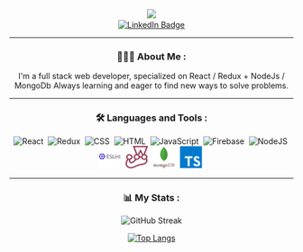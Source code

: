 <div id="header" align="center">

  <img src="https://media.giphy.com/media/jdPMeyv9rn0hZHh8n9/giphy.gif" width="100"/>
  <br>
  <a href="https://www.linkedin.com/in/luis-dudamel/">
    <img src="https://img.shields.io/badge/LinkedIn-blue?style=for-the-badge&logo=linkedin&logoColor=white" alt="LinkedIn Badge"/>
  </a>
</div>
<div align ="center" id="badges">

---

### 👨🏻‍💻 About Me :

I'm a full stack web developer, specialized on React / Redux + NodeJs / MongoDb
Always learning and eager to find new ways to solve problems.

</div>

<div align="center">
  
---

### 🛠️ Languages and Tools :

<img src="https://upload.wikimedia.org/wikipedia/commons/a/a7/React-icon.svg" title="React" alt="React" width="40" height="40"/>&nbsp;
<img src="https://raw.githubusercontent.com/reduxjs/redux/master/logo/logo.png" title="Redux" alt="Redux " width="40" height="40"/>&nbsp;
<img src="https://upload.wikimedia.org/wikipedia/commons/d/d5/CSS3_logo_and_wordmark.svg"  title="CSS3" alt="CSS" width="40" height="40"/>&nbsp;
<img src="https://upload.wikimedia.org/wikipedia/commons/6/61/HTML5_logo_and_wordmark.svg" title="HTML5" alt="HTML" width="40" height="40"/>&nbsp;
<img src="https://upload.wikimedia.org/wikipedia/commons/9/99/Unofficial_JavaScript_logo_2.svg" title="JavaScript" alt="JavaScript" width="40" height="40"/>&nbsp;
<img src="https://upload.wikimedia.org/wikipedia/commons/4/46/Touchicon-180.png" title="Firebase" alt="Firebase" width="40" height="40"/>&nbsp;
<img src="https://upload.wikimedia.org/wikipedia/commons/d/d9/Node.js_logo.svg" title="NodeJS" alt="NodeJS" width="40" height="40"/>&nbsp;
<img src="https://raw.githubusercontent.com/devicons/devicon/1119b9f84c0290e0f0b38982099a2bd027a48bf1/icons/eslint/eslint-original-wordmark.svg" title="Eslint" alt="Eslint" width="40" height="40"/>&nbsp;
<img src="https://raw.githubusercontent.com/devicons/devicon/1119b9f84c0290e0f0b38982099a2bd027a48bf1/icons/jest/jest-plain.svg" title="Jest" alt="Jest" width="40" height="40"/>&nbsp;
<img src="https://raw.githubusercontent.com/devicons/devicon/1119b9f84c0290e0f0b38982099a2bd027a48bf1/icons/mongodb/mongodb-original-wordmark.svg" title="MongoDb" alt="MongoDB" width="40" height="40"/>&nbsp;
<img src="https://raw.githubusercontent.com/devicons/devicon/1119b9f84c0290e0f0b38982099a2bd027a48bf1/icons/typescript/typescript-original.svg" title="Typescript" alt="Typescript" width="40" height="40"/>&nbsp;

---

### 📊 My Stats :

![GitHub Streak](http://github-readme-streak-stats.herokuapp.com?user=JRaulPC&theme=highcontrast&background=121212)

[![Top Langs](https://github-readme-stats.vercel.app/api/top-langs/?username=JRaulPC&layout=compact&theme=highcontrast&background=121212)](https://github.com/anuraghazra/github-readme-stats)

</div>


<!--
**JRaulPC/JRaulPC** is a ✨ _special_ ✨ repository because its `README.md` (this file) appears on your GitHub profile.

Here are some ideas to get you started:

- 🔭 I’m currently working on ...
- 🌱 I’m currently learning ...
- 👯 I’m looking to collaborate on ...
- 🤔 I’m looking for help with ...
- 💬 Ask me about ...
- 📫 How to reach me: ...
- 😄 Pronouns: ...
- ⚡ Fun fact: ...
-->
